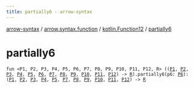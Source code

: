 ```yaml
---
title: partially6 - arrow-syntax
---
```


[arrow-syntax](../../index.html) / [arrow.syntax.function](../index.html) / [kotlin.Function12](index.html) / [partially6](./partially6.html)

# partially6

`fun <P1, P2, P3, P4, P5, P6, P7, P8, P9, P10, P11, P12, R> ((`[`P1`](partially6.html#P1)`, `[`P2`](partially6.html#P2)`, `[`P3`](partially6.html#P3)`, `[`P4`](partially6.html#P4)`, `[`P5`](partially6.html#P5)`, `[`P6`](partially6.html#P6)`, `[`P7`](partially6.html#P7)`, `[`P8`](partially6.html#P8)`, `[`P9`](partially6.html#P9)`, `[`P10`](partially6.html#P10)`, `[`P11`](partially6.html#P11)`, `[`P12`](partially6.html#P12)`) -> `[`R`](partially6.html#R)`).partially6(p6: `[`P6`](partially6.html#P6)`): (`[`P1`](partially6.html#P1)`, `[`P2`](partially6.html#P2)`, `[`P3`](partially6.html#P3)`, `[`P4`](partially6.html#P4)`, `[`P5`](partially6.html#P5)`, `[`P7`](partially6.html#P7)`, `[`P8`](partially6.html#P8)`, `[`P9`](partially6.html#P9)`, `[`P10`](partially6.html#P10)`, `[`P11`](partially6.html#P11)`, `[`P12`](partially6.html#P12)`) -> `[`R`](partially6.html#R)